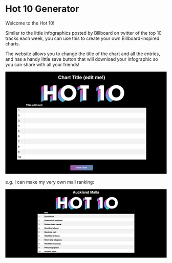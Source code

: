 # Hot 10 Generator

Welcome to the Hot 10! 

Similar to the little infographics posted by Billboard on twitter of the top 10 tracks each week, you can use this to create your own Billboard-inspired charts. 

The website allows you to change the title of the chart and all the entries, and has a handy little save button that will download your infographic so you can share with all your friends! 

![Hot 10 creator](./screenshots/chart_before.png "Hot 10 creator")

e.g. I can make my very own mall ranking:


![Mall Hot 10](./screenshots/finished_chart_screenshot.png "Mall Hot 10")